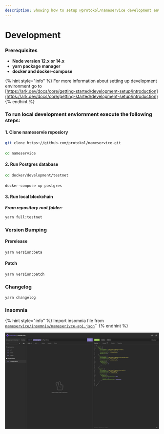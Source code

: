 ```yaml
---
description: Showing how to setup @protokol/nameservice development environment.
---
```


# Development

### Prerequisites

* **Node version 12.x or 14.x**
* **yarn package manager**
* **docker and docker-compose**

{% hint style="info" %}
For more information about setting up development environment go to   
[https://ark.dev/docs/core/getting-started/development-setup/introduction](https://ark.dev/docs/core/getting-started/development-setup/introduction)
{% endhint %}

### To run local development enviornment execute the following steps:

#### 1. Clone nameservie reposiory

```bash
git clone https://github.com/protokol/nameservice.git

cd nameservice
```

#### 2. Run Postgres database

```bash
cd docker/development/testnet

docker-compose up postgres
```

#### 3. Run local blockchain

_**From repository root folder:**_

```bash
yarn full:testnet
```

### Version Bumping

#### Prerelease

```bash
yarn version:beta
```

#### Patch

```bash
yarn version:patch
```

### Changelog

```bash
yarn changelog
```

### Insomnia

{% hint style="info" %}
Import insomnia file from [`nameservice/insomnia/nameserivce-api.json`](https://insomnia.rest/run/?label=nameservice-api&uri=https%3A%2F%2Fraw.githubusercontent.com%2Fprotokol%2Fnameservice%2Fdevelop%2Finsomnia%2Fnameservice-api.json)\`\`
{% endhint %}

![](../../.gitbook/assets/screenshot-2021-08-16-at-14.51.00.png)


